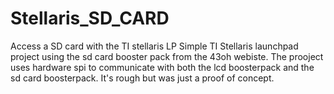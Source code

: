 # Stellaris_SD_CARD
Access a SD card with the TI stellaris LP
Simple TI Stellaris launchpad project using the sd card booster pack from the 43oh webiste.
The prooject uses hardware spi to communicate with both the lcd boosterpack and the sd card boosterpack.
It's rough but was just a proof of concept.
